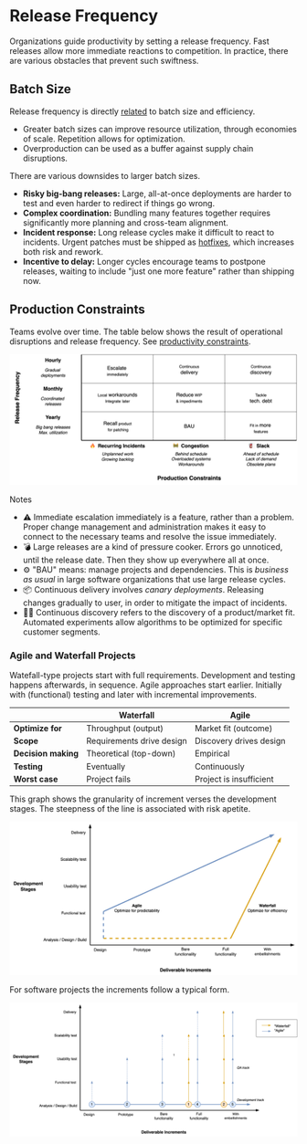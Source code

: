 # Release Frequency

Organizations guide productivity by setting a release frequency. Fast releases allow more immediate reactions to competition. In practice, there are various obstacles that prevent such swiftness.

## Batch Size

Release frequency is directly [related](https://en.wikipedia.org/wiki/Little%27s_law) to batch size and efficiency. 

- Greater batch sizes can improve resource utilization, through economies of scale. Repetition allows for optimization.
- Overproduction can be used as a buffer against supply chain disruptions.

There are various downsides to larger batch sizes.

- **Risky big-bang releases:** Large, all-at-once deployments are harder to test and even harder to redirect if things go wrong.
- **Complex coordination:** Bundling many features together requires significantly more planning and cross-team alignment.
- **Incident response:** Long release cycles make it difficult to react to incidents. Urgent patches must be shipped as [hotfixes](https://en.wikipedia.org/wiki/Hotfix), which increases both risk and rework.
- **Incentive to delay:** Longer cycles encourage teams to postpone releases, waiting to include "just one more feature" rather than shipping now.

## Production Constraints

Teams evolve over time. The table below shows the result of operational disruptions and release frequency. See [productivity constraints](../teams/productivity-constraints.md). 

<img src="../img/map-constraints-release-frequency.png" alt="map-constraints-release-frequency" style="max-height:25em;" />

Notes

- ⚠️ Immediate escalation immediately is a feature, rather than a problem. Proper change management and administration makes it easy to connect to the necessary teams and resolve the issue immediately.
- 💣 Large releases are a kind of pressure cooker. Errors go unnoticed, until the release date. Then they show up everywhere all at once.
- ⚙️ "BAU" means: manage projects and dependencies. This is *business as usual* in large software organizations that use large release cycles.
- 📦 Continuous delivery involves *canary deployments*. Releasing changes gradually to user, in order to mitigate the impact of incidents.
- 🧑‍🔬 Continuous discovery refers to the discovery of a product/market fit. Automated experiments allow algorithms to be optimized for specific customer segments.

### Agile and Waterfall Projects

Watefall-type projects start with full requirements. Development and testing happens afterwards, in sequence. Agile approaches start earlier. Initially with (functional) testing and later with incremental improvements.

|                     | Waterfall                 | Agile                   |
| ------------------- | ------------------------- | ----------------------- |
| **Optimize for**    | Throughput (output)       | Market fit (outcome)    |
| **Scope**           | Requirements drive design | Discovery drives design |
| **Decision making** | Theoretical (top-down)    | Empirical               |
| **Testing**         | Eventually                | Continuously            |
| **Worst case**      | Project fails             | Project is insufficient |

This graph shows the granularity of increment verses the development stages. The steepness of the line is associated with risk apetite.

![project-increments-method](../img/project-increments-method.png)

For software projects the increments follow a typical form.

![project-increments-iterations](../img/project-increments-iterations.png)


